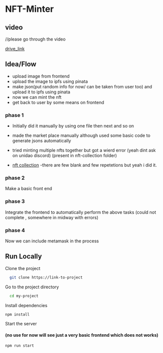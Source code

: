 # NFT-Minter

## video
//please go through the video 

[drive_link](https://drive.google.com/file/d/1ygw_7JudeUneIG2CnJqm4OL1BwXRnNR4/view?usp=sharing)

## Idea/Flow

- upload image from frontend
- upload the image to ipfs using pinata
- make json(put random info for now/ can be taken from user too) and upload it to ipfs using pinata
- now we can mint the nft 
- get back to user by some means on frontend

### phase 1

- Initially did it manually
by using one file then next and so on 

- made the market place manually although used some basic code to generate jsons automatically

- tried minting multiple nfts together but got a wierd error (yeah dint ask on unidao discord) (present in nft-collection folder)

- [nft collection](https://testnets.opensea.io/collection/mynft-6577) -there are few blank and few repetetions but yeah i did it. 

### phase 2 
Make a basic front end 

### phase 3 
Integrate the frontend to automatically perform the above tasks 
(could not complete , somewhere in midway with errors)

### phase 4
Now we can include metamask in the process

## Run Locally 

Clone the project  

~~~bash  
  git clone https://link-to-project
~~~

Go to the project directory  

~~~bash  
  cd my-project
~~~

Install dependencies  

~~~bash  
npm install
~~~

Start the server  

#### (no use for now will see just a very basic frontend which does not works)


~~~bash  
npm run start
~~~



